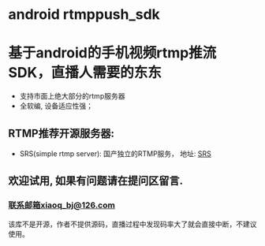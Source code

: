 # android rtmppush_sdk
基于android的手机视频rtmp推流SDK，直播人需要的东东
==================================================
* 支持市面上绝大部分的rtmp服务器<br/>
* 全软编, 设备适应性强；

RTMP推荐开源服务器:
----------------------
* SRS(simple rtmp server): 国产独立的RTMP服务， 地址: [SRS](https://github.com/ossrs/srs) <br/>

## 欢迎试用, 如果有问题请在提问区留言.<br/>
### 联系邮箱xiaoq_bj@126.com

该库不是开源，作者不提供源码，直播过程中发现码率大了就会直接中断，不建议使用。
